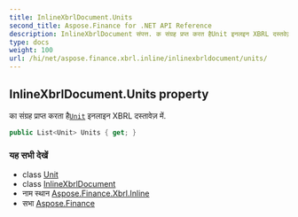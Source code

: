 ```yaml
---
title: InlineXbrlDocument.Units
second_title: Aspose.Finance for .NET API Reference
description: InlineXbrlDocument संपत्त. क संग्रह प्रप्त करत हैUnit इनलइन XBRL दस्तवेज़ में.
type: docs
weight: 100
url: /hi/net/aspose.finance.xbrl.inline/inlinexbrldocument/units/
---
```

## InlineXbrlDocument.Units property

का संग्रह प्राप्त करता है[`Unit`](../../../aspose.finance.xbrl/unit/) इनलाइन XBRL दस्तावेज़ में.

```csharp
public List<Unit> Units { get; }
```

### यह सभी देखें

* class [Unit](../../../aspose.finance.xbrl/unit/)
* class [InlineXbrlDocument](../)
* नाम स्थान [Aspose.Finance.Xbrl.Inline](../../inlinexbrldocument/)
* सभा [Aspose.Finance](../../../)


